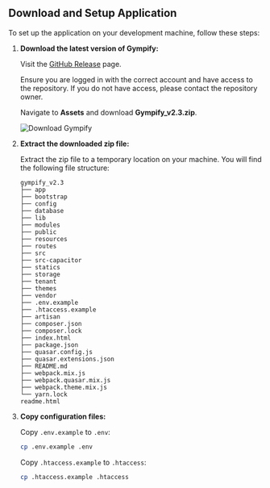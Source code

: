 ## Download and Setup Application

To set up the application on your development machine, follow these steps:

1. **Download the latest version of Gympify:**
   
    Visit the [GitHub Release](https://github.com/coders-tm/gympify/releases/latest) page.
    
    Ensure you are logged in with the correct account and have access to the repository. If you do not have access, please contact the repository owner.
    
    Navigate to **Assets** and download **Gympify_v2.3.zip**.
    
    ![Download Gympify](/gympify/upgrade.jpg)

2. **Extract the downloaded zip file:**
   
    Extract the zip file to a temporary location on your machine. You will find the following file structure:
    ```
    gympify_v2.3
    ├── app
    ├── bootstrap
    ├── config
    ├── database
    ├── lib
    ├── modules
    ├── public
    ├── resources
    ├── routes
    ├── src
    ├── src-capacitor
    ├── statics
    ├── storage
    ├── tenant
    ├── themes
    ├── vendor
    ├── .env.example
    ├── .htaccess.example
    ├── artisan
    ├── composer.json
    ├── composer.lock
    ├── index.html
    ├── package.json
    ├── quasar.config.js
    ├── quasar.extensions.json
    ├── README.md
    ├── webpack.mix.js
    ├── webpack.quasar.mix.js
    ├── webpack.theme.mix.js
    └── yarn.lock
    readme.html
    ```

3. **Copy configuration files:**
   
    Copy `.env.example` to `.env`:
    
    ```bash
    cp .env.example .env
    ```
    
    Copy `.htaccess.example` to `.htaccess`:
    
    ```bash
    cp .htaccess.example .htaccess
    ```

